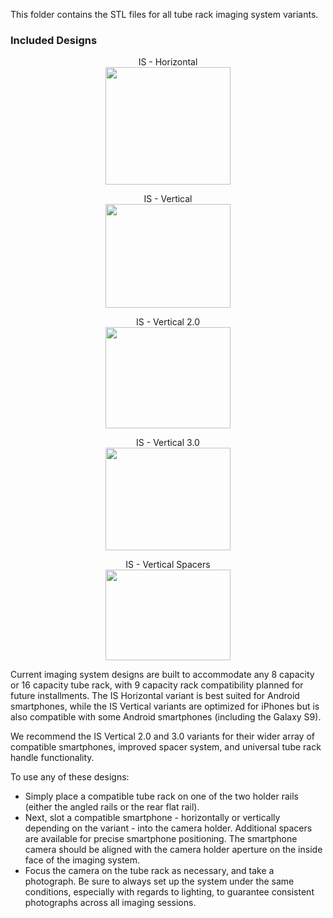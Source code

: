 This folder contains the STL files for all tube rack imaging system variants.

### Included Designs

<p align="center">
  IS - Horizontal<br>
  <img src="https://i.imgur.com/io7sEif.png" data-canonical-src="https://i.imgur.com/io7sEif.png" width="200" height="188" />
</p>

<p align="center">
  IS - Vertical<br> 
  <img src="https://i.imgur.com/UDyCZdR.png" data-canonical-src="https://i.imgur.com/UDyCZdR.png" width="200" height="166" />
</p>

<p align="center">
  IS - Vertical 2.0<br> 
  <img src="https://i.imgur.com/1ozHVob.png" data-canonical-src="https://i.imgur.com/1ozHVob.png" width="200" height="162" />
</p>

<p align="center">
  IS - Vertical 3.0<br> 
  <img src="https://i.imgur.com/r3zpYcU.png" data-canonical-src="https://i.imgur.com/r3zpYcU.png" width="200" height="164" />
</p>

<p align="center">
  IS - Vertical Spacers<br> 
  <img src="https://i.imgur.com/BPbyJlc.png" data-canonical-src="https://i.imgur.com/BPbyJlc.png" width="200" height="145" />
</p>

Current imaging system designs are built to accommodate any 8 capacity or 16 capacity tube rack, with 9 capacity rack compatibility planned for future installments. The IS Horizontal variant is best suited for Android smartphones, while the IS Vertical variants are optimized for iPhones but is also compatible with some Android smartphones (including the Galaxy S9).

We recommend the IS Vertical 2.0 and 3.0 variants for their wider array of compatible smartphones, improved spacer system, and universal tube rack handle functionality.

To use any of these designs:
- Simply place a compatible tube rack on one of the two holder rails (either the angled rails or the rear flat rail).
- Next, slot a compatible smartphone - horizontally or vertically depending on the variant - into the camera holder. Additional spacers are available for precise smartphone positioning. The smartphone camera should be aligned with the camera holder aperture on the inside face of the imaging system.
- Focus the camera on the tube rack as necessary, and take a photograph. Be sure to always set up the system under the same conditions, especially with regards to lighting, to guarantee consistent photographs across all imaging sessions.
